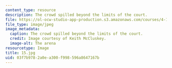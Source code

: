 ```yaml
---
content_type: resource
description: The crowd spilled beyond the limits of the court.
file: https://ol-ocw-studio-app-production.s3.amazonaws.com/courses/4-170-ecuador-workshop-fall-2006/03f7b9782a0ea300f998596a8647167b_15.jpg
file_type: image/jpeg
image_metadata:
  caption: The crowd spilled beyond the limits of the court.
  credit: Image courtesy of Keith McCluskey.
  image-alt: The arena
resourcetype: Image
title: 15.jpg
uid: 03f7b978-2a0e-a300-f998-596a8647167b
---
```

